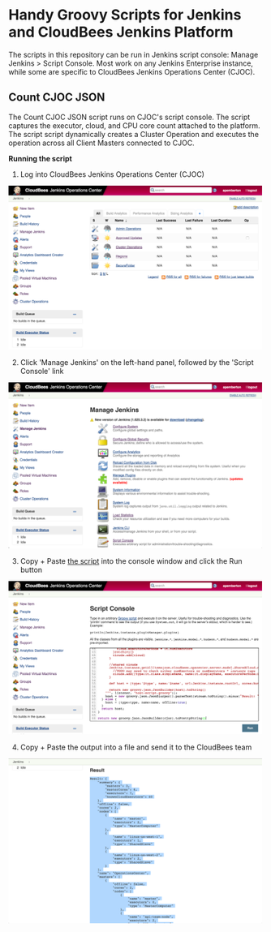 # Handy Groovy Scripts for Jenkins and CloudBees Jenkins Platform

The scripts in this repository can be run in Jenkins script console: Manage Jenkins > Script Console. Most work on any Jenkins Enterprise instance, while some are specific to CloudBees Jenkins Operations Center (CJOC).

## Count CJOC JSON

The Count CJOC JSON script runs on CJOC's script console. The script captures the executor, cloud, and CPU core count attached to the platform. The script script dynamically creates a Cluster Operation and executes the operation across all Client Masters connected to CJOC.

**Running the script**

1. Log into CloudBees Jenkins Operations Center (CJOC)
<img src="images/1-login.png" title="Login into CJOC" width="500" />

2. Click 'Manage Jenkins' on the left-hand panel, followed by the 'Script Console' link
<img src="images/2-manage-jenkins.png" title="Manage Jenkins" width="500" />

3. Copy + Paste [the script](https://github.com/cloudbees/jenkins-scripts/blob/master/count-cjoc-json.groovy) into the console window and click the Run button
<img src="images/3-script-console.png" title="Script Console" width="500" />

4. Copy + Paste the output into a file and send it to the CloudBees team
<img src="images/4-result.png" title="Result" width="500" />